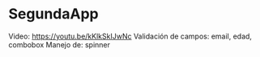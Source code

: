 # SegundaApp
 Video: https://youtu.be/kKlkSkIJwNc
Validación de campos: email, edad, combobox
Manejo de: spinner
